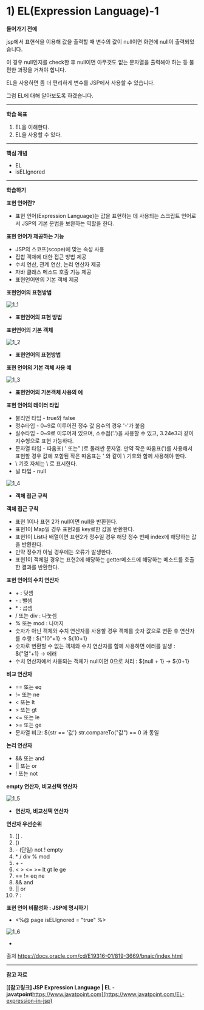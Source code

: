 # 1) EL(Expression Language)-1

**들어가기 전에**

jsp에서 표현식을 이용해 값을 출력할 때 변수의 값이 null이면 화면에 null이 출력되었습니다.

이 경우 null인지를 check한 후 null이면 아무것도 없는 문자열을 출력해야 하는 등 불편한 과정을 거쳐야 합니다.

EL을 사용하면 좀 더 편리하게 변수를 JSP에서 사용할 수 있습니다.

그럼 EL에 대해 알아보도록 하겠습니다.

 

 

------

**학습 목표**

1. EL을 이해한다.
2. EL을 사용할 수 있다. 

 

 

------

**핵심 개념**

- EL
- isELIgnored

 

 

------

**학습하기**

**표현 언어란?**

- 표현 언어(Expression Language)는 값을 표현하는 데 사용되는 스크립트 언어로서 JSP의 기본 문법을 보완하는 역할을 한다.

 

**표현 언어가 제공하는 기능**

- JSP의 스코프(scope)에 맞는 속성 사용
- 집합 객체에 대한 접근 방법 제공
- 수치 연산, 관계 연산, 논리 연산자 제공
- 자바 클래스 메소드 호출 기능 제공
- 표현언어만의 기본 객체 제공

 

**표현언어의 표현방법**

![1_1](https://github.com/namdh9011/web-boostcourse/blob/master/theory/2_DB_%EC%97%B0%EA%B2%B0_%EC%9B%B9_%EC%95%B1/6_JSTL_EL_BE/image/1_1.png)

- **표현언어의 표현 방법**

**표현언어의 기본 객체**

![1_2](https://github.com/namdh9011/web-boostcourse/blob/master/theory/2_DB_%EC%97%B0%EA%B2%B0_%EC%9B%B9_%EC%95%B1/6_JSTL_EL_BE/image/1_2.png)

- **표현언어의 표현방법**

**표현 언어의 기본 객체 사용 예**

![1_3](https://github.com/namdh9011/web-boostcourse/blob/master/theory/2_DB_%EC%97%B0%EA%B2%B0_%EC%9B%B9_%EC%95%B1/6_JSTL_EL_BE/image/1_3.png)

- **표현언어의 기본객체 사용의 예**

**표현 언어의 데이터 타입**

- 불리언 타입 - true와 false
- 정수타입 - 0~9로 이루어진 정수 값 음수의 경우 '-'가 붙음
- 실수타입 - 0~9로 이루어져 있으며, 소수점('.')을 사용할 수 있고, 3.24e3과 같이 지수형으로 표현 가능하다.
- 문자열 타입 - 따옴표( ' 또는" )로 둘러싼 문자열. 만약 작은 따옴표(')를 사용해서 표현할 경우 값에 포함된 작은 따옴표는 \' 와 같이 \ 기호와 함께 사용해야 한다.
- \ 기호 자체는 \\ 로 표시한다.
- 널 타입 - null

 



![1_4](https://github.com/namdh9011/web-boostcourse/blob/master/theory/2_DB_%EC%97%B0%EA%B2%B0_%EC%9B%B9_%EC%95%B1/6_JSTL_EL_BE/image/1_4.png)

- **객체 접근 규칙**

**객체 접근 규칙**

- 표현 1이나 표현 2가 null이면 null을 반환한다.
- 표현1이 Map일 경우 표현2를 key로한 값을 반환한다.
- 표현1이 List나 배열이면 표현2가 정수일 경우 해당 정수 번째 index에 해당하는 값을 반환한다.
- 만약 정수가 아닐 경우에는 오류가 발생한다.
- 표현1이 객체일 경우는 표현2에 해당하는 getter메소드에 해당하는 메소드를 호출한 결과를 반환한다.

 

**표현 언어의 수치 연산자**

- \+ : 덧셈
- \- : 뺄셈
- \* : 곱셈
- / 또는 div : 나눗셈
- % 또는 mod : 나머지
- 숫자가 아닌 객체와 수치 연산자를 사용할 경우 객체를 숫자 값으로 변환 후 연산자를 수행 : ${"10"+1} → ${10+1}
- 숫자로 변환할 수 없는 객체와 수치 연산자를 함께 사용하면 에러를 발생 : ${"열"+1} → 에러
- 수치 연산자에서 사용되는 객체가 null이면 0으로 처리 : ${null + 1} → ${0+1}

 

**비교 연산자**

- == 또는 eq
- != 또는 ne
- < 또는 lt
- \> 또는 gt
- <= 또는 le
- \>= 또는 ge
- 문자열 비교: ${str == '값'} str.compareTo("값") == 0 과 동일

 

**논리 연산자**

- && 또는 and
- || 또는 or
- ! 또는 not

 

**empty 연산자, 비교선택 연산자**

![1_5](https://github.com/namdh9011/web-boostcourse/blob/master/theory/2_DB_%EC%97%B0%EA%B2%B0_%EC%9B%B9_%EC%95%B1/6_JSTL_EL_BE/image/1_5.png)

- **연산자, 비교선택 연산자**

**연산자 우선순위**

1. [] .
2. ()
3. \- (단일) not ! empty
4. \* / div % mod
5. \+ -
6. < > <= >= lt gt le ge
7. == != eq ne
8. && and
9. || or
10. ? :

 

**표현 언어 비활성화 : JSP에 명시하기**

- <%@ page isELIgnored = "true" %>

![1_6](https://github.com/namdh9011/web-boostcourse/blob/master/theory/2_DB_%EC%97%B0%EA%B2%B0_%EC%9B%B9_%EC%95%B1/6_JSTL_EL_BE/image/1_6.png)

- 

  출처 https://docs.oracle.com/cd/E19316-01/819-3669/bnaic/index.html

------

**참고 자료**

[**[참고링크\] JSP Expression Language | EL - javatpoint**https://www.javatpoint.com](https://www.javatpoint.com/EL-expression-in-jsp)